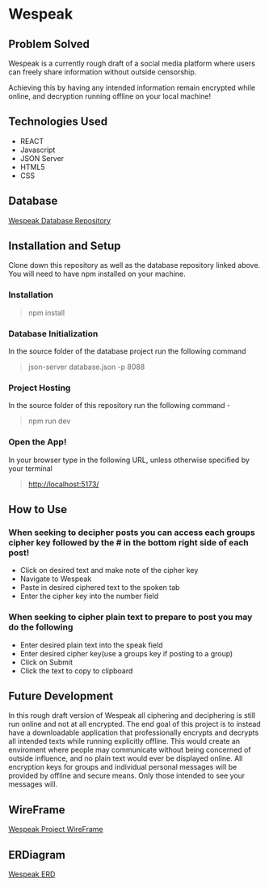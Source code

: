 # Wespeak

## Problem Solved

Wespeak is a currently rough draft of a social media platform where users can freely share information without outside censorship. 

Achieving this by having any intended information remain encrypted while online, and decryption running offline on your local machine!

## Technologies Used

- REACT
- Javascript
- JSON Server
- HTML5
- CSS

## Database

[Wespeak Database Repository](https://github.com/joshuahamrick/wespeak-api)

## Installation and Setup

Clone down this repository as well as the database repository linked above.
You will need to have npm installed on your machine.

### Installation
>npm install
### Database Initialization
In the source folder of the database project run the following command 
>json-server database.json -p 8088
### Project Hosting
In the source folder of this repository run the following command -
>npm run dev
### Open the App!
In your browser type in the following URL, unless otherwise specified by your terminal
>[http://localhost:5173/](http://localhost:5173/)
## How to Use
### When seeking to decipher posts you can access each groups cipher key followed by the # in the bottom right side of each post!

- Click on desired text and make note of the cipher key
- Navigate to Wespeak
- Paste in desired ciphered text to the spoken tab
- Enter the cipher key into the number field

### When seeking to cipher plain text to prepare to post you may do the following

- Enter desired plain text into the speak field
- Enter desired cipher key(use a groups key if posting to a group)
- Click on Submit
- Click the text to copy to clipboard

## Future Development
In this rough draft version of Wespeak all ciphering and deciphering is still run online and not at all encrypted.
The end goal of this project is to instead have a downloadable application that professionally encrypts and decrypts all intended texts while running explicitly offline. This would create an enviroment where people may communicate without being concerned of outside influence, and no plain text would ever be displayed online. All encryption keys for groups and individual personal messages will be provided by offline and secure means. Only those intended to see your messages will. 
## WireFrame
[Wespeak Project WireFrame](https://miro.com/app/board/uXjVNjUxfSU=/?share_link_id=618278056910)
## ERDiagram

[Wespeak ERD](https://dbdiagram.io/d/Wespeak-Capstone-65eb537ab1f3d4062c79bfea)
